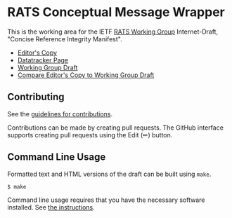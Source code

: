 # RATS Conceptual Message Wrapper

This is the working area for the IETF [RATS Working Group](https://datatracker.ietf.org/wg/rats/documents/) Internet-Draft, "Concise Reference Integrity Manifest".

* [Editor's Copy](https://ietf-rats-wg.github.io/draft-ietf-rats-msg-wrap/#go.draft-ietf-rats-msg-wrap.html)
* [Datatracker Page](https://datatracker.ietf.org/doc/draft-ietf-rats-msg-wrap)
* [Working Group Draft](https://datatracker.ietf.org/doc/html/draft-ietf-rats-msg-wrap)
* [Compare Editor's Copy to Working Group Draft](https://ietf-rats-wg.github.io/draft-ietf-rats-msg-wrap/#go.draft-ietf-rats-msg-wrap.diff)


## Contributing

See the
[guidelines for contributions](https://github.com/ietf-rats-wg/draft-ietf-rats-msg-wrap/blob/main/CONTRIBUTING.md).

Contributions can be made by creating pull requests.
The GitHub interface supports creating pull requests using the Edit (✏) button.


## Command Line Usage

Formatted text and HTML versions of the draft can be built using `make`.

```sh
$ make
```

Command line usage requires that you have the necessary software installed.  See
[the instructions](https://github.com/martinthomson/i-d-template/blob/main/doc/SETUP.md).

